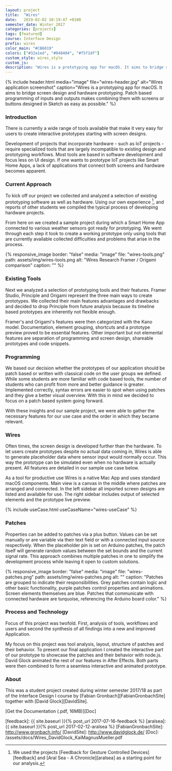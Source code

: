 ```yaml
---
layout: project
title:  "Wires"
date:   2019-02-02 10:19:47 +0100
semester_date: Winter 2017
categories: [projects]
tags: [featured]
course: Interface Design
prefix: wires
color_main: "#CB6019"
colors: ["#32a1ed", "#040404", "#f5f1df"]
custom_style: wires_style
custom_js: 
description: "Wires is a prototyping app for macOS. It aims to bridge screen design and hardware prototyping. Patch based programming of inputs and outputs makes combining them with screens or buttons designed in Sketch as easy as possible."
---
```


{% include header.html 
    media="image"
    file="wires-header.jpg" 
    alt="Wires application screenshot" 
    caption="Wires is a prototyping app for macOS. It aims to bridge screen design and hardware prototyping. Patch based programming of inputs and outputs makes combining them with screens or buttons designed in Sketch as easy as possible." %}


### Introduction

There is currently a wide range of tools available that make it very easy for users to create interactive prototypes starting with screen designs.

Development of projects that incorporate hardware - such as IoT projects - require specialized tools that are largely incompatible to existing design and prototyping workflows. Most tools are based in software development and focus less on UI design. If one wants to prototype IoT projects like Smart Home Apps, a lack of applications that connect both screens and hardware becomes apparent.

### Current Approach
To kick off our project we collected and analyzed a selection of existing prototyping software as well as hardware. Using our own experience [^1], and reports of other students we compiled the typical process of developing hardware projects.

From here on we created a sample project during which a Smart Home App connected to various weather sensors got ready for prototyping. We went through each step it took to create a working prototype only using tools that are currently available collected difficulties and problems that arise in the process.


{% responsive_image 
    border: "false"
    media: "image"
    file: "wires-tools.png"
    path: assets/img/wires-tools.png
    alt: "Wires Research Framer / Origami comparison" 
    caption: "" %}

### Existing Tools
Next we analyzed a selection of prototyping tools and their features. Framer Studio, Principle and Origami represent the three main ways to create prototypes. We collected their main features advantages and drawbacks and decided to drop Principle from future analysis because its timeline based prototypes are inherently not flexible enough.

Framer's and Origami's features were then categorized with the Kano model. Documentation, element grouping, shortcuts and a prototype preview proved to be essential features. Other important but not elemental features are separation of programming and screen design, shareable prototypes and code snippets.

### Programming
We based our decision whether the prototypes of our application should be patch based or written with classical code on the user groups we defined. While some students are more familiar with code based tools, the number of students who can profit from more and better guidance is greater. Implemented correctly, syntax errors are easier to spot when using patches and they give a better visual overview. With this in mind we decided to focus on a patch based system going forward.

With these insights and our sample project, we were able to gather the necessary features for our use case and the order in which they became relevant.

### Wires
Often times, the screen design is developed further than the hardware. To let users create prototypes despite no actual data coming in, Wires is able to generate placeholder data where sensor input would normally occur. This way the prototype can be simulated even when no hardware is actually present. All features are detailed in our sample use case below.

As a tool for productive use Wires is a native Mac App and uses standard macOS components. Main view is a canvas in the middle where patches are arranged and connected. In the left sidebar all imported screen designs are listed and available for use. The right sidebar includes output of selected elements and the prototype live preview.

{% include useCase.html useCaseName="wires-useCase" %}

### Patches

Properties can be added to patches via a plus button. Values can be set manually or are variable via their text field or with a connected input source respectively. When the placeholder pin is set on Arduino patches, the patch itself will generate random values between the set bounds and the current signal rate. This approach combines multiple patches in one to simplify the development process while leaving it open to custom solutions.

{% responsive_image 
    border: "false"
    media: "image"
    file: "wires-patches.png"
path: assets/img/wires-patches.png
    alt: "" 
    caption: "Patches are grouped to indicate their responsibilities. Grey patches contain logic and other basic functionality, purple patches control properties and animations. Screen elements themselves are blue. Patches that communicate with connected hardware are turquoise, referencing the Arduino board color." %}

### Process and Technology

Focus of this project was twofold. First, analysis of tools, workflows and users and second the synthesis of all findings into a new and improved Application.

My focus on this project was tool analysis, layout, structure of patches and their behavior. To present our final application I created the interactive part of our prototype to showcase the patches and their behavior with node.js. David Glock animated the rest of our features in After Effects. Both parts were then combined to form a seamless interactive and animated prototype.


### About

This was a student project created during winter semester 2017/18 as part of the Interface Design I course by [Fabian Gronbach][FabianGronbachSite] together with [David Glock][DavidSite].

[Get the Documentation (.pdf, 16MB)][Doc]

[^1]: We used the projects [Feedback for Gesture Controlled Devices][feedback] and [Aral Sea - A Chronicle][aralsea] as a starting point for our analysis.

[feedback]: {{ site.baseurl }}{% post_url 2017-07-16-feedback %}
[aralsea]: {{ site.baseurl }}{% post_url 2017-02-12-aralsea %}
[FabianGronbachSite]: http://www.gronbach.info/
[DavidSite]: http://www.davidglock.de/
[Doc]: /assets/docs/Wires_DavidGlock_KaiMagnusMueller.pdf
